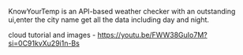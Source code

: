 KnowYourTemp is an API-based weather checker with an outstanding ui,enter the city name get all the data including day and night.


cloud tutorial and images - https://youtu.be/FWW38GuIo7M?si=0C91kvXu29i1n-Bs
